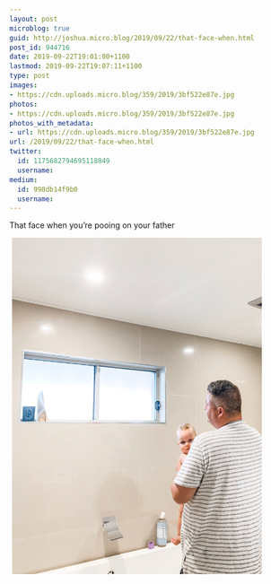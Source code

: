 ```yaml
---
layout: post
microblog: true
guid: http://joshua.micro.blog/2019/09/22/that-face-when.html
post_id: 944716
date: 2019-09-22T19:01:00+1100
lastmod: 2019-09-22T19:07:11+1100
type: post
images:
- https://cdn.uploads.micro.blog/359/2019/3bf522e87e.jpg
photos:
- https://cdn.uploads.micro.blog/359/2019/3bf522e87e.jpg
photos_with_metadata:
- url: https://cdn.uploads.micro.blog/359/2019/3bf522e87e.jpg
url: /2019/09/22/that-face-when.html
twitter:
  id: 1175682794695118849
  username: 
medium:
  id: 998db14f9b0
  username: 
---
```

That face when you’re pooing on your father

<a href="https://joshwithers.blog/uploads/2019/3bf522e87e.jpg"><img src="uploads/2019/3bf522e87e.jpg" width="450" height="600" alt="" style="height: auto;" class="sunlit_image" /></a>

